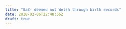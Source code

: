 ```yaml
---
title: "GaZ- deemed not Welsh through birth records"
date: 2018-02-06T22:48:56Z
draft: true
---
```


